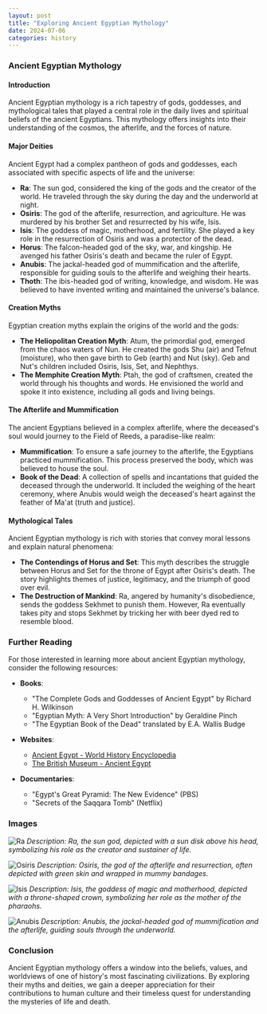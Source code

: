 ```yaml
---
layout: post
title: "Exploring Ancient Egyptian Mythology"
date: 2024-07-06
categories: history
---
```


### Ancient Egyptian Mythology

#### Introduction
Ancient Egyptian mythology is a rich tapestry of gods, goddesses, and mythological tales that played a central role in the daily lives and spiritual beliefs of the ancient Egyptians. This mythology offers insights into their understanding of the cosmos, the afterlife, and the forces of nature.

#### Major Deities
Ancient Egypt had a complex pantheon of gods and goddesses, each associated with specific aspects of life and the universe:

- **Ra**: The sun god, considered the king of the gods and the creator of the world. He traveled through the sky during the day and the underworld at night.
- **Osiris**: The god of the afterlife, resurrection, and agriculture. He was murdered by his brother Set and resurrected by his wife, Isis.
- **Isis**: The goddess of magic, motherhood, and fertility. She played a key role in the resurrection of Osiris and was a protector of the dead.
- **Horus**: The falcon-headed god of the sky, war, and kingship. He avenged his father Osiris's death and became the ruler of Egypt.
- **Anubis**: The jackal-headed god of mummification and the afterlife, responsible for guiding souls to the afterlife and weighing their hearts.
- **Thoth**: The ibis-headed god of writing, knowledge, and wisdom. He was believed to have invented writing and maintained the universe's balance.

#### Creation Myths
Egyptian creation myths explain the origins of the world and the gods:

- **The Heliopolitan Creation Myth**: Atum, the primordial god, emerged from the chaos waters of Nun. He created the gods Shu (air) and Tefnut (moisture), who then gave birth to Geb (earth) and Nut (sky). Geb and Nut's children included Osiris, Isis, Set, and Nephthys.
- **The Memphite Creation Myth**: Ptah, the god of craftsmen, created the world through his thoughts and words. He envisioned the world and spoke it into existence, including all gods and living beings.

#### The Afterlife and Mummification
The ancient Egyptians believed in a complex afterlife, where the deceased's soul would journey to the Field of Reeds, a paradise-like realm:

- **Mummification**: To ensure a safe journey to the afterlife, the Egyptians practiced mummification. This process preserved the body, which was believed to house the soul.
- **Book of the Dead**: A collection of spells and incantations that guided the deceased through the underworld. It included the weighing of the heart ceremony, where Anubis would weigh the deceased's heart against the feather of Ma'at (truth and justice).

#### Mythological Tales
Ancient Egyptian mythology is rich with stories that convey moral lessons and explain natural phenomena:

- **The Contendings of Horus and Set**: This myth describes the struggle between Horus and Set for the throne of Egypt after Osiris's death. The story highlights themes of justice, legitimacy, and the triumph of good over evil.
- **The Destruction of Mankind**: Ra, angered by humanity's disobedience, sends the goddess Sekhmet to punish them. However, Ra eventually takes pity and stops Sekhmet by tricking her with beer dyed red to resemble blood.

### Further Reading
For those interested in learning more about ancient Egyptian mythology, consider the following resources:

- **Books**:
  - "The Complete Gods and Goddesses of Ancient Egypt" by Richard H. Wilkinson
  - "Egyptian Myth: A Very Short Introduction" by Geraldine Pinch
  - "The Egyptian Book of the Dead" translated by E.A. Wallis Budge

- **Websites**:
  - [Ancient Egypt - World History Encyclopedia](https://www.worldhistory.org/egypt/)
  - [The British Museum - Ancient Egypt](https://www.britishmuseum.org/collection/galleries/egyptian-world)

- **Documentaries**:
  - "Egypt's Great Pyramid: The New Evidence" (PBS)
  - "Secrets of the Saqqara Tomb" (Netflix)

### Images
![Ra](/assets/images/ra.webp)
*Description: Ra, the sun god, depicted with a sun disk above his head, symbolizing his role as the creator and sustainer of life.*

![Osiris](/assets/images/osiris.webp)
*Description: Osiris, the god of the afterlife and resurrection, often depicted with green skin and wrapped in mummy bandages.*

![Isis](/assets/images/isis.webp)
*Description: Isis, the goddess of magic and motherhood, depicted with a throne-shaped crown, symbolizing her role as the mother of the pharaohs.*

![Anubis](/assets/images/anubis.webp)
*Description: Anubis, the jackal-headed god of mummification and the afterlife, guiding souls through the underworld.*

### Conclusion
Ancient Egyptian mythology offers a window into the beliefs, values, and worldviews of one of history's most fascinating civilizations. By exploring their myths and deities, we gain a deeper appreciation for their contributions to human culture and their timeless quest for understanding the mysteries of life and death.